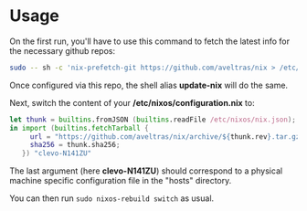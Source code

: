# Usage

On the first run, you'll have to use this command to fetch the latest info for the necessary github repos:

```bash
sudo -- sh -c 'nix-prefetch-git https://github.com/aveltras/nix > /etc/nixos/nix.json; nix-prefetch-git https://github.com/rycee/home-manager > /etc/nixos/home-manager.json'
```
Once configured via this repo, the shell alias **update-nix** will do the same.

Next, switch the content of your **/etc/nixos/configuration.nix** to:

```nix
let thunk = builtins.fromJSON (builtins.readFile /etc/nixos/nix.json);
in import (builtins.fetchTarball {
     url = "https://github.com/aveltras/nix/archive/${thunk.rev}.tar.gz";
     sha256 = thunk.sha256;
   }) "clevo-N141ZU"
```

The last argument (here **clevo-N141ZU**) should correspond to a physical machine specific configuration file in the "hosts" directory.

You can then run `sudo nixos-rebuild switch` as usual.
